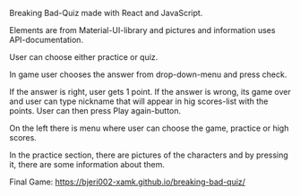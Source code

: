 Breaking Bad-Quiz made with React and JavaScript.

Elements are from Material-UI-library and pictures and information uses API-documentation.

User can choose either practice or quiz.

In game user chooses the answer from drop-down-menu and press check.

If the answer is right, user gets 1 point. If the answer is wrong, its game over and user can type nickname that will appear in hig scores-list with the points.
User can then press Play again-button. 

On the left there is menu where user can choose the game, practice or high scores.

In the practice section, there are pictures of the characters and by pressing it, there are some information about them.

Final Game: https://bjeri002-xamk.github.io/breaking-bad-quiz/
